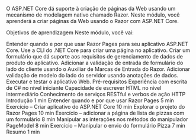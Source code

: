 O ASP.NET Core dá suporte à criação de páginas da Web usando um mecanismo de modelagem nativo chamado Razor. Neste módulo, você aprenderá a criar páginas da Web usando o Razor com ASP.NET Core.

Objetivos de aprendizagem
Neste módulo, você vai:

Entender quando e por que usar Razor Pages para seu aplicativo ASP.NET Core.
Use a CLI do .NET Core para criar uma página no aplicativo.
Criar um formulário que dá suporte aos requisitos de gerenciamento de dados de produto do aplicativo.
Adicionar a validação de entrada de formulário do lado do cliente usando o Auxiliar de Marcas de Entrada do Razor.
Adicionar validação de modelo do lado do servidor usando anotações de dados.
Executar e testar o aplicativo Web.
Pré-requisitos
Experiência com escrita de C# no nível iniciante
Capacidade de escrever HTML no nível intermediário
Conhecimento de serviços RESTful e verbos de ação HTTP
Introdução
1 min
Entender quando e por que usar Razor Pages
5 min
Exercício – Criar aplicativo do ASP.NET Core
10 min
Explorar o projeto do Razor Pages
10 min
Exercício – adicionar a página de lista de pizzas com um formulário
8 min
Manipular as interações nos métodos do manipulador PageModel
8 min
Exercício – Manipular o envio do formulário Pizza
7 min
Resumo
1 min
